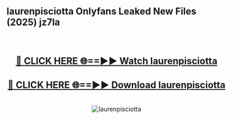 <h2>laurenpisciotta Onlyfans Leaked New Files (2025) jz7la</h2>
<br>
<div align="center">
<h2><a href="https://mediafiles.top/laurenpisciotta&ref=git" rel="nofollow">🔴 CLICK HERE 🌐==►► Watch laurenpisciotta</a></h2>
<h2><a href="https://mediafiles.top/laurenpisciotta&ref=git" rel="nofollow">🔴 CLICK HERE 🌐==►► Download laurenpisciotta</a></h2>
<br>
<a href="https://mediafiles.top/laurenpisciotta&ref=git" rel="nofollow" data-target="animated-image.originalLink"><img src="https://i.ibb.co.com/xMMVF88/686577567.gif" alt="laurenpisciotta" style="max-width: 100%; display: inline-block;" data-target="animated-image.originalImage"></a>
</div>
<br>
<br>